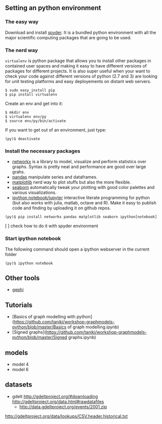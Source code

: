 ## Setting an python environment

### The easy way

Download and install [spyder](https://pythonhosted.org/spyder/). It is a bundled python environment with all the major scientific computing packages that are going to be used.

### The nerd way

`virtualenv` is python package that allows you to install other packages in contained user spaces and making it easy to have different versions of packages for different projects. It is also super useful when your want to check your code against different versions of python (2.7 and 3) are looking for unit testing platforms and easy deployements on distant web servers.

```
$ sudo easy_install pip
$ pip install virtualenv
```

Create an env and get into it:

```
$ mkdir env
$ virtualenv env/py
$ source env/py/bin/activate
```

If you want to get out of an environment, just type:

```
(py)$ deactivate
```

### Install the necessary packages

- [networkx](https://networkx.github.io/) is a library to model, visualize and perform statistics over graphs. Syntax is pretty neat and performance are good over large grahs.
- [pandas](http://pandas.pydata.org/) manipulate series and dataframes.
- [matplotlib](http://matplotlib.org/) nerd way to plot stuffs but also the more flexible.
- [seaborn](http://stanford.edu/~mwaskom/software/seaborn/) automatically tweak your plotting with good color palettes and various visualizations.
- [ipython notebook/jupyter](http://jupyter.org/) interactive literate programming for python (but also works with julia, matlab, octave and R). Make it easy to publish code and finding by uploading it on github repos.

```
(py)$ pip install networkx pandas matplotlib seaborn ipython[notebook]
```

[ ] check how to do it with spyder environment

### Start ipython notebook

The following command should open a ipython webserver in the current folder

```
(py)$ ipython notebook
```

## Other tools

- [gephi](https://gephi.org/)

## Tutorials

- [Basics of graph modelling with python](https://github.com/taniki/workshop-graphmodels-python/blob/master/Basics of graph modelling.ipynb)
- [Signed graphs](https://github.com/taniki/workshop-graphmodels-python/blob/master/Signed graphs.ipynb)

## models

- model 4
- model 6

## datasets

- gdelt http://gdeltproject.org/#downloading http://gdeltproject.org/data.html#rawdatafiles
  - http://data.gdeltproject.org/events/2001.zip

http://gdeltproject.org/data/lookups/CSV.header.historical.txt
